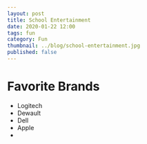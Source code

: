 ```yaml
---
layout: post
title: School Entertainment 
date: 2020-01-22 12:00
tags: fun
category: Fun
thumbnail: ../blog/school-entertainment.jpg
published: false
---
```



# Favorite Brands
- Logitech
- Dewault
- Dell
- Apple
- 